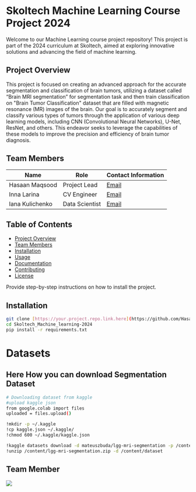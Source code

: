 # Skoltech Machine Learning Course Project 2024

Welcome to our Machine Learning course project repository! This project is part of the 2024 curriculum at Skoltech, aimed at exploring innovative solutions and advancing the field of machine learning.

## Project Overview

This project is focused on creating an advanced approach for the accurate segmentation and classification of brain tumors, utilizing a dataset called “Brain MRI segmentation” for segmentation task and then train classification on  "Brain Tumor Classification" dataset that are filled with magnetic resonance (MR) images of the brain. Our goal is to accurately segment and classify various types of tumors through the application of various deep learning models, including CNN (Convolutional Neural Networks), U-Net, ResNet, and others. This endeavor seeks to leverage the capabilities of these models to improve the precision and efficiency of brain tumor diagnosis.

## Team Members

| Name              | Role                | Contact Information |
|-------------------|---------------------|---------------------|
| Hasaan Maqsood    | Project Lead        | [Email](Hasaan.Maqsood@skoltech.ru) |
| Inna Larina       | CV Engineer         | [Email](inna.larina@skoltech.ru) |
| Iana Kulichenko   | Data Scientist      | [Email](Iana.Kulichenko@skoltech.ru) |

## Table of Contents

- [Project Overview](#project-overview)
- [Team Members](#team-members)
- [Installation](#installation)
- [Usage](#usage)
- [Documentation](#documentation)
- [Contributing](#Team-Member)
- [License](#license)



Provide step-by-step instructions on how to install the project.


## Installation

```bash
git clone [https://your.project.repo.link.here](https://github.com/Hasaanmaqsood/Skoltech_Machine_learning-2024.git)
cd Skoltech_Machine_learning-2024
pip install -r requirements.txt

```
# Datasets 
## Here How you can download Segmentation Dataset
```bash
# Downloading dataset from kaggle
#upload kaggle json
from google.colab import files
uploaded = files.upload()

!mkdir -p ~/.kaggle
!cp kaggle.json ~/.kaggle/
!chmod 600 ~/.kaggle/kaggle.json

!kaggle datasets download -d mateuszbuda/lgg-mri-segmentation -p /content
!unzip /content/lgg-mri-segmentation.zip -d /content/dataset
```
## Team Member

<a href="https://github.com/Hasaanmaqsood/Skoltech_Machine_learning-2024/graphs/contributors">
  <img src="https://contrib.rocks/image?repo=Hasaanmaqsood/Skoltech_Machine_learning-2024"/>
</a>







